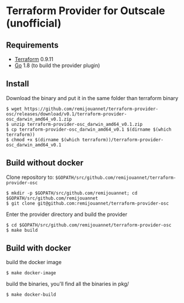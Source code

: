 Terraform Provider for Outscale (unofficial)
==================

Requirements
------------

-   [Terraform](https://www.terraform.io/downloads.html) 0.9.11 
-   [Go](https://golang.org/doc/install) 1.8 (to build the provider plugin)

Install
---------------------

Download the binary and put it in the same folder than terraform binary

```
$ wget https://github.com/remijouannet/terraform-provider-osc/releases/download/v0.1/terraform-provider-osc_darwin_amd64_v0.1.zip
$ unzip terraform-provider-osc_darwin_amd64_v0.1.zip
$ cp terraform-provider-osc_darwin_amd64_v0.1 $(dirname $(which terraform))
$ chmod +x $(dirname $(which terraform))/terraform-provider-osc_darwin_amd64_v0.1
```


Build without docker
---------------------

Clone repository to: `$GOPATH/src/github.com/remijouannet/terraform-provider-osc`

```
$ mkdir -p $GOPATH/src/github.com/remijouannet; cd $GOPATH/src/github.com/remijouannet
$ git clone git@github.com:remijouannet/terraform-provider-osc
```

Enter the provider directory and build the provider

```
$ cd $GOPATH/src/github.com/remijouannet/terraform-provider-osc
$ make build
```

Build with docker
---------------------

build the docker image

```
$ make docker-image
```

build the binaries, you'll find all the binaries in pkg/

```
$ make docker-build
```
